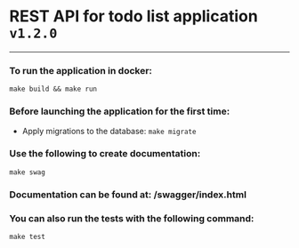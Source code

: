 # REST API for todo list application ```v1.2.0```

***

### To run the application in docker:
```make build && make run```

### Before launching the application for the first time:

* Apply migrations to the database:
  ```make migrate```

### Use the following to create documentation:
```make swag```
### Documentation can be found at: /swagger/index.html

### You can also run the tests with the following command:
```make test```
